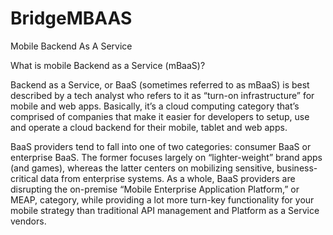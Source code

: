 # BridgeMBAAS

Mobile Backend As A Service


What is mobile Backend as a Service (mBaaS)?

Backend as a Service, or BaaS (sometimes referred to as mBaaS) is best described by a tech analyst who refers to it as “turn-on infrastructure” for mobile and web apps. Basically, it’s a cloud computing category that’s comprised of companies that make it easier for developers to setup, use and operate a cloud backend for their mobile, tablet and web apps.

BaaS providers tend to fall into one of two categories: consumer BaaS or enterprise BaaS. The former focuses largely on “lighter-weight” brand apps (and games), whereas the latter centers on mobilizing sensitive, business-critical data from enterprise systems. As a whole, BaaS providers are disrupting the on-premise “Mobile Enterprise Application Platform,” or MEAP, category, while providing a lot more turn-key functionality for your mobile strategy than traditional API management and Platform as a Service vendors.
